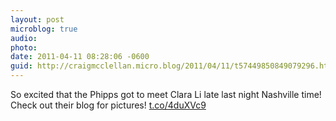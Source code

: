 ```yaml
---
layout: post
microblog: true
audio: 
photo: 
date: 2011-04-11 08:28:06 -0600
guid: http://craigmcclellan.micro.blog/2011/04/11/t57449850849079296.html
---
```

So excited that the Phipps got to meet Clara Li late last night Nashville time!  Check out their blog for pictures! [t.co/4duXVc9](http://t.co/4duXVc9)
